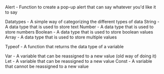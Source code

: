 Alert - Function to create a pop-up alert that can say whatever you'd like it to say

Datatypes - A simple way of categorizing the different types of data
 String - A data type that is used to store text
 Number - A data type that is used to store numbers
 Boolean - A data type that is used to store boolean values
 Array - A data type that is used to store multiple values

Typeof - A function that returns the data type of a variable

Var - A variable that can be reassigned to a new value (old way of doing it)
Let - A variable that can be reassigned to a new value
Const - A variable that cannot be reassigned to a new value